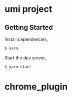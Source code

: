 # umi project

## Getting Started

Install dependencies,

```bash
$ yarn
```

Start the dev server,

```bash
$ yarn start
```
# chrome_plugin
